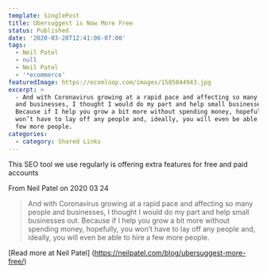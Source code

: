 ```yaml
---
template: SinglePost
title: Ubersuggest is Now More Free
status: Published
date: '2020-03-28T12:41:06-07:00'
tags:
  - Neil Patel
  - null
  - Neil Patel
  - '*ecommerce'
featuredImage: https://ecomloop.com/images/1585044943.jpg
excerpt: >
  - And with Coronavirus growing at a rapid pace and affecting so many people
  and businesses, I thought I would do my part and help small businesses out.
  Because if I help you grow a bit more without spending money, hopefully, you
  won’t have to lay off any people and, ideally, you will even be able to hire a
  few more people.
categories:
  - category: Shared Links
---
```

This SEO tool we use regularly is offering extra features for free and paid accounts

From Neil Patel on 2020 03 24
> And with Coronavirus growing at a rapid pace and affecting so many people and businesses, I thought I would do my part and help small businesses out.
Because if I help you grow a bit more without spending money, hopefully, you won’t have to lay off any people and, ideally, you will even be able to hire a few more people.

[Read more at Neil Patel] (https://neilpatel.com/blog/ubersuggest-more-free/)

